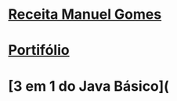 # [Receita Manuel Gomes](https://arthuraluno25.github.io/trab_clg/VsCode/Trab%201%20-%20Site%20de%20Receitas/supersitedoMG.html)
# [Portifólio](https://arthuraluno25.github.io/trab_clg/VsCode/Trab%202%20-%20Portif%C3%B3lio/murilove.html)
# [3 em 1 do Java Básico](
